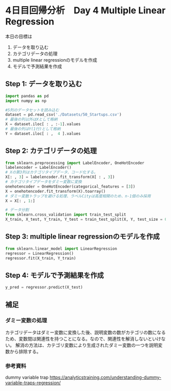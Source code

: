 # 4日目回帰分析　Day 4 Multiple Linear Regression

本日の目標は
1. データを取り込む
2. カテゴリデータの処理
3. multiple linear regressionのモデルを作成
4. モデルで予測結果を作成

## Step 1: データを取り込む
```python
import pandas as pd
import numpy as np

#5列のデータセットを読み込む
dataset = pd.read_csv('./Datasets/50_Startups.csv')
# 最後の列以外はXとして格納
X = dataset.iloc[ : , :-1].values
# 最後の列はY(1行)として格納
Y = dataset.iloc[ : ,  4 ].values
```

## Step 2: カテゴリデータの処理
```python
from sklearn.preprocessing import LabelEncoder, OneHotEncoder
labelencoder = LabelEncoder()
# Xの第3列はカテゴリタイプデータ、コード化する。
X[: , 3] = labelencoder.fit_transform(X[ : , 3])
# カテゴリタイプデータをダミー変数に変換
onehotencoder = OneHotEncoder(categorical_features = [3])
X = onehotencoder.fit_transform(X).toarray()
# ダミー変数トラップを避ける処理、ラベルCityは高度相関のため、n-1個のみ採用
X = X[: , 1:]

# データ分割
from sklearn.cross_validation import train_test_split
X_train, X_test, Y_train, Y_test = train_test_split(X, Y, test_size = 0.2, random_state = 0)
```

## Step 3: multiple linear regressionのモデルを作成
```python
from sklearn.linear_model import LinearRegression
regressor = LinearRegression()
regressor.fit(X_train, Y_train)
```
## Step 4: モデルで予測結果を作成
```python
y_pred = regressor.predict(X_test)

```

## 補足
### ダミー変数の処理
カテゴリデータはダミー変数に変換した後、説明変数の数がカテゴリの数になるため、変数間は関連性を持つことになる。なので、関連性を解消しないといけない。
解消の方法は、カテゴリ変数により生成されたダミー変数の一つを説明変数から排除する。

### 参考資料
dummy variable trap https://analyticstraining.com/understanding-dummy-variable-traps-regression/

